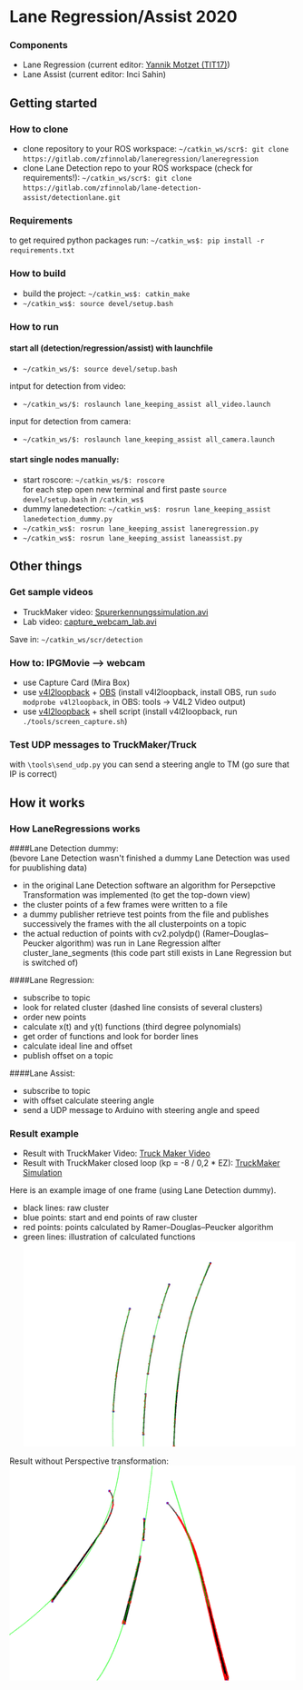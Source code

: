 # Lane Regression/Assist 2020

### Components
* Lane Regression (current editor: [Yannik Motzet (TIT17)](mailto:yannik.motzet@outlook.com))
* Lane Assist (current editor: Inci Sahin)

## Getting started
### How to clone
* clone repository to your ROS workspace: ``` ~/catkin_ws/scr$: git clone https://gitlab.com/zfinnolab/laneregression/laneregression ```
* clone Lane Detection repo to your ROS workspace (check for requirements!): ```~/catkin_ws/scr$: git clone https://gitlab.com/zfinnolab/lane-detection-assist/detectionlane.git```

### Requirements
to get required python packages run: ```~/catkin_ws$: pip install -r requirements.txt ```

### How to build
* build the project: ``` ~/catkin_ws$: catkin_make ```
* ``` ~/catkin_ws$: source devel/setup.bash ```

### How to run
#### start all (detection/regression/assist) with launchfile
* ```~/catkin_ws/$: source devel/setup.bash ```

intput for detection from video:
* ```~/catkin_ws/$: roslaunch lane_keeping_assist all_video.launch ```
 
input for detection from camera:
* ```~/catkin_ws/$: roslaunch lane_keeping_assist all_camera.launch ```

#### start single nodes manually:
* start roscore: ```~/catkin_ws/$: roscore ```  
for each step open new terminal and first paste ``` source devel/setup.bash ``` in ``` /catkin_ws$ ```
* dummy lanedetection: ``` ~/catkin_ws$: rosrun lane_keeping_assist lanedetection_dummy.py ``` 
* ``` ~/catkin_ws$: rosrun lane_keeping_assist laneregression.py ```
* ``` ~/catkin_ws$: rosrun lane_keeping_assist laneassist.py ```


## Other things
### Get sample videos
* TruckMaker video: [Spurerkennungssimulation.avi](https://drive.google.com/open?id=1Fd3jdyYO9kUJk1QslhRScMUqpeO-pjwe)
* Lab video: [capture_webcam_lab.avi](https://drive.google.com/file/d/1PhBOzQwyuuEcxeehWBJXEhRqIL0cKGOF/view?usp=sharing)

Save in: ``` ~/catkin_ws/scr/detection ```

### How to: IPGMovie --> webcam
* use Capture Card (Mira Box)
* use [v4l2loopback](https://github.com/umlaeute/v4l2loopback) + [OBS](https://obsproject.com/de) (install v4l2loopback, install OBS, run ```sudo modprobe v4l2loopback```, in OBS: tools -> V4L2 Video output)
* use [v4l2loopback](https://github.com/umlaeute/v4l2loopback) + shell script (install  v4l2loopback, run ```./tools/screen_capture.sh```)

### Test UDP messages to TruckMaker/Truck
with ```\tools\send_udp.py``` you can send a steering angle to TM (go sure that IP is correct)


## How it works
### How LaneRegressions works

####Lane Detection dummy:  
(bevore Lane Detection wasn't finished a dummy Lane Detection was used for puublishing data)  
* in the original Lane Detection software an algorithm for Persepctive Transformation was implemented (to get the top-down view)
* the cluster points of a few frames were written to a file
* a dummy publisher retrieve test points from the file and publishes successively the frames with the all clusterpoints on a topic
* the actual reduction of points with cv2.polydp() (Ramer–Douglas–Peucker algorithm) was run in Lane Regression alfter cluster_lane_segments (this code part still exists in Lane Regression but is switched of)

####Lane Regression:
* subscribe to topic
* look for related cluster (dashed line consists of several clusters)
* order new points
* calculate x(t) and y(t) functions (third degree polynomials)
* get order of functions and look for border lines
* calculate ideal line and offset
* publish offset on a topic

####Lane Assist:
* subscribe to topic
* with offset calculate steering angle
* send a UDP message to Arduino with steering angle and speed

### Result example

* Result with TruckMaker Video: [Truck Maker Video](https://drive.google.com/file/d/1OpmWzEI51dMPiLksArHPZKhikhLMETpj/view?usp=sharing)
* Result with TruckMaker closed loop (kp = -8 / 0,2 * EZ): [TruckMaker Simulation](https://drive.google.com/file/d/1B8HVc0WMbPo6F5z3lmFQWJMaFJr0GR1L/view?usp=sharing)

Here is an example image of one frame (using Lane Detection dummy).
* black lines: raw cluster
* blue points: start and end points of raw cluster 
* red points: points calculated by Ramer–Douglas–Peucker algorithm
* green lines: illustration of calculated functions
![result](material/result.jpg)

Result without Perspective transformation:
![result](material/result_without_perspect_transf.png)
